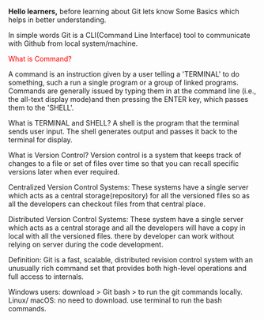 
 <b>Hello learners,</b> before learning about Git lets know Some Basics which helps in better understanding.

In simple words Git is a CLI(Command Line Interface) tool to communicate with Github from local system/machine.  

<p style="color:red;">What is Command?</p>
            A command is an instruction given by a user telling a 'TERMINAL' to do something, such a run a single program or a group of linked programs. Commands are generally issued by typing them in at the command line (i.e., the all-text display mode)and then pressing the ENTER key, which passes them to the 'SHELL'.

What is TERMINAL and SHELL?
           A shell is the program that the terminal sends user input. The shell generates output and passes it back to the terminal for display.

What is Version Control? 
Version control is a system that keeps track of changes to a file or set of files over time so that you can recall specific versions later when ever required. 

Centralized Version Control Systems:
These systems have a single server which acts as a central storage(repository) for all the versioned files so as all the developers can checkout files from that central place.

											

Distributed Version Control Systems:
These system have a single server which acts as a central storage and all the developers will have a copy in local with all the versioned files.
there by developer can work without relying on server during the  code development.
										


Definition:
         Git is a fast, scalable, distributed revision control system with an unusually rich command set that provides both high-level operations and full access to internals.

Windows users: download > Git bash > to run the git commands locally.
Linux/ macOS: no need to download. use terminal to run the bash commands.
